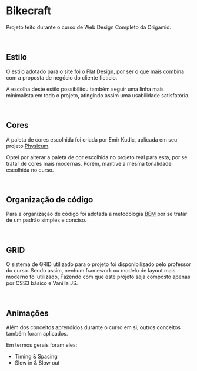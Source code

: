 # Bikecraft

Projeto feito durante o curso de Web Design Completo da Origamid.

&nbsp;

## Estilo

O estilo adotado para o site foi o Flat Design, por ser o que mais combina com a proposta de negócio do cliente fictício.

A escolha deste estilo possibilitou também seguir uma linha mais minimalista em todo o projeto, atingindo assim uma usabilidade satisfatória.

&nbsp;

## Cores

A paleta de cores escolhida foi criada por Emir Kudic, aplicada em seu projeto [Physicum](https://dribbble.com/shots/14013846-Physicum-Branding-Design).

Optei por alterar a paleta de cor escolhida no projeto real para esta, por se tratar de cores mais modernas. Porém, mantive a mesma tonalidade escolhida no curso.

&nbsp;

## Organização de código

Para a organização de código foi adotada a metodologia [BEM](http://getbem.com/) por se tratar de um padrão simples e conciso.

&nbsp;

## GRID

O sistema de GRID utilizado para o projeto foi disponibilizado pelo professor do curso.
Sendo assim, nenhum framework ou modelo de layout mais moderno foi utilizado, Fazendo com que este projeto seja composto apenas por CSS3 básico e Vanilla JS.

&nbsp;

## Animações

Além dos conceitos aprendidos durante o curso em si, outros conceitos também foram aplicados.

Em termos gerais foram eles:

- Timing & Spacing
- Slow in & Slow out
